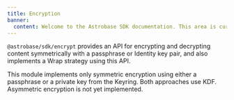 ```yaml
---
title: Encryption
banner:
  content: Welcome to the Astrobase SDK documentation. This area is currently under development.
---
```


`@astrobase/sdk/encrypt` provides an API for encrypting and decrypting content symmetrically with a passphrase or Identity key pair, and also implements a Wrap strategy using this API.

This module implements only symmetric encryption using either a passphrase or a private key from the Keyring. Both approaches use KDF. Asymmetric encryption is not yet implemented.
